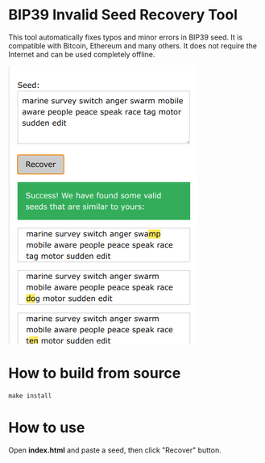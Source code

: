 # BIP39 Invalid Seed Recovery Tool

This tool automatically fixes typos and minor errors in BIP39 seed.
It is compatible with Bitcoin, Ethereum and many others.
It does not require the Internet and can be used completely offline.

![screenshot](https://github.com/un1t/seedrecovery/raw/master/schreenshot1.png "Screenshot")

# How to build from source

``` 
make install
``` 

# How to use

Open **index.html** and paste a seed, then click "Recover" button.

